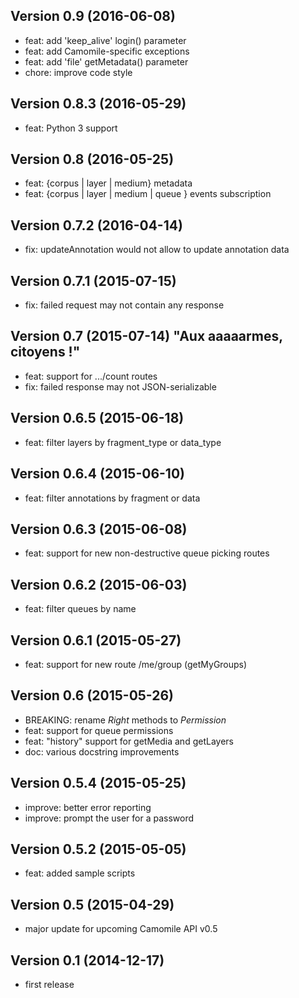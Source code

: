 ## Version 0.9 (2016-06-08)

 - feat: add 'keep_alive' login() parameter
 - feat: add Camomile-specific exceptions
 - feat: add 'file' getMetadata() parameter
 - chore: improve code style

## Version 0.8.3 (2016-05-29)

 - feat: Python 3 support

## Version 0.8 (2016-05-25)

 - feat: {corpus | layer | medium} metadata
 - feat: {corpus | layer | medium | queue } events subscription

## Version 0.7.2 (2016-04-14)

  - fix: updateAnnotation would not allow to update annotation data

## Version 0.7.1 (2015-07-15)

  - fix: failed request may not contain any response

## Version 0.7 (2015-07-14) "Aux aaaaarmes, citoyens !"

  - feat: support for .../count routes
  - fix: failed response may not JSON-serializable

## Version 0.6.5 (2015-06-18)

  - feat: filter layers by fragment_type or data_type

## Version 0.6.4 (2015-06-10)

  - feat: filter annotations by fragment or data

## Version 0.6.3 (2015-06-08)

  - feat: support for new non-destructive queue picking routes

## Version 0.6.2 (2015-06-03)

  - feat: filter queues by name

## Version 0.6.1 (2015-05-27)

  - feat: support for new route /me/group (getMyGroups)

## Version 0.6 (2015-05-26)

  - BREAKING: rename *Right* methods to *Permission*
  - feat: support for queue permissions
  - feat: "history" support for getMedia and getLayers
  - doc: various docstring improvements

## Version 0.5.4 (2015-05-25)

  - improve: better error reporting
  - improve: prompt the user for a password

## Version 0.5.2 (2015-05-05)

  - feat: added sample scripts

## Version 0.5 (2015-04-29)

  - major update for upcoming Camomile API v0.5

## Version 0.1 (2014-12-17)

  - first release
